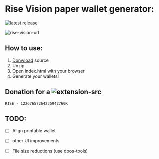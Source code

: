 # Rise Vision paper wallet generator:

[![latest release](https://badgen.net/github/release/spookiestevie/rise-paperwallet)][latest]



![rise-vision-url](https://i.gyazo.com/e28fbea4072ed0030b64af8b9be310a2.png)
## How to use:

1. [Donwload][latest] source
2. Unzip
3. Open index.html with your browser
4. Generate your wallets!

## Donation for a ![extension-src](https://i.gyazo.com/082a59964320ef0fe4ac1f05bca5c60a.png)


~~~
RISE - 12267657264235942760R
~~~

## TODO:
- [ ] Align printable wallet
- [ ] other UI improvements
- [ ] File size reductions (use dpos-tools)


[latest]: https://github.com/spookiestevie/rise-paperwallet/releases
[rise-vision-url]: https://rise.vision/
